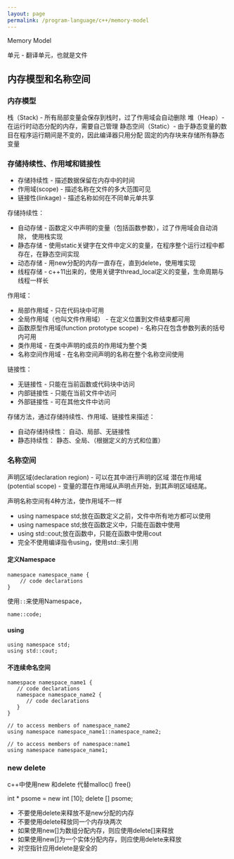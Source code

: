 ```yaml
---
layout: page
permalink: /program-language/c++/memory-model
---
```


Memory Model

单元 - 翻译单元，也就是文件

## 内存模型和名称空间

### 内存模型

栈（Stack) - 所有局部变量会保存到栈时，过了作用域会自动删除
堆（Heap）- 在运行时动态分配的内存，需要自己管理
静态空间（Static）- 由于静态变量的数目在程序运行期间是不变的，因此编译器只用分配
    固定的内存块来存储所有静态变量

### 存储持续性、作用域和链接性
* 存储持续性 - 描述数据保留在内存中的时间
* 作用域(scope) - 描述名称在文件的多大范围可见
* 链接性(linkage) - 描述名称如何在不同单元单共享

存储持续性：
* 自动存储 - 函数定义中声明的变量（包括函数参数），过了作用域会自动消除， 使用栈实现
* 静态存储 - 使用static关键字在文件中定义的变量，在程序整个运行过程中都存在，在静态空间实现
* 动态存储 - 用new分配的内存一直存在，直到delete，使用堆实现
* 线程存储 - c++11出来的，使用关键字thread_local定义的变量，生命周期与线程一样长

作用域：
* 局部作用域 - 只在代码块中可用
* 全局作用域（也叫文件作用域） - 在定义位置到文件结束都可用
* 函数原型作用域(function prototype scope) - 名称只在包含参数列表的括号内可用
* 类作用域 - 在类中声明的成员的作用域为整个类
* 名称空间作用域 - 在名称空间声明的名称在整个名称空间使用

链接性：
* 无链接性 - 只能在当前函数或代码块中访问
* 内部链接性 - 只能在当前文件中访问
* 外部链接性 - 可在其他文件中访问

存储方法，通过存储持续性、作用域、链接性来描述：
* 自动存储持续性： 自动、局部、无链接性
* 静态持续性： 静态、全局、（根据定义的方式和位置）

### 名称空间
声明区域(declaration region) - 可以在其中进行声明的区域
潜在作用域(potential scope) - 变量的潜在作用域从声明点开始，到其声明区域结尾。

声明名称空间有4种方法，使作用域不一样
* using namespace std;放在函数定义之前，文件中所有地方都可以使用
* using namespace std;放在函数定义中，只能在函数中使用
* using std::cout;放在函数中，只能在函数中使用cout
* 完全不使用编译指令using，使用std::来引用

#### 定义Namespace

	namespace namespace_name {
		// code declarations
	}

使用`::`来使用Namespace，

	name::code;

#### using

	using namespace std;
	using std::cout;

#### 不连续命名空间

	namespace namespace_name1 {
	   // code declarations
	   namespace namespace_name2 {
	      // code declarations
	   }
	}

	// to access members of namespace_name2
	using namespace namespace_name1::namespace_name2;
	
	// to access members of namespace:name1
	using namespace namespace_name1;

### new delete
c++中使用new 和delete 代替malloc() free()

int * psome = new int [10];
delete [] psome;

* 不要使用delete来释放不是new分配的内存
* 不要使用delete释放同一个内存块两次
* 如果使用new[]为数组分配内存，则应使用delete[]来释放
* 如果使用new[]为一个实体分配内存，则应使用delete来释放
* 对空指针应用delete是安全的

